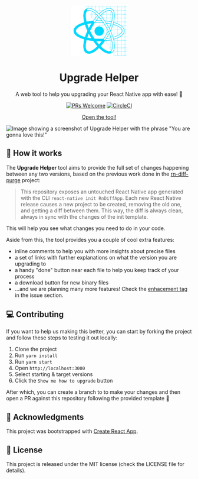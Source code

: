 <p align="center">
  <img src="/src/assets/logo.svg" width="150" />
</p>

<h1 align="center">Upgrade Helper</h1>

<p align="center">
  A web tool to help you upgrading your React Native app with ease! 🚀
</p>

<p align="center">
  <a href="https://circleci.com/gh/react-native-community/upgrade-helper"><img src="https://circleci.com/gh/react-native-community/upgrade-helper.svg?style=shield" alt="PRs Welcome" title="PRs Welcome"></a>
  <a href="http://makeapullrequest.com"><img src="https://img.shields.io/badge/PRs-welcome-brightgreen.svg?style=shield" alt="CircleCI" title="CircleCI"></a>
</p>

<p align="center">
  <a href="https://react-native-community.github.io/upgrade-helper">
    Open the tool!
  </a>
</p>

![Image showing a screenshot of Upgrade Helper with the phrase "You are gonna love this!"](https://user-images.githubusercontent.com/6207220/61379297-8cfe6d80-a8a7-11e9-8bf2-d83bfe93c9f2.png)

## 🎩 How it works

The **Upgrade Helper** tool aims to provide the full set of changes happening between any two versions, based on the previous work done in the [rn-diff-purge](https://github.com/react-native-community/rn-diff-purge) project:

> This repository exposes an untouched React Native app generated with the CLI `react-native init RnDiffApp`. Each new React Native release causes a new project to be created, removing the old one, and getting a diff between them. This way, the diff is always clean, always in sync with the changes of the init template.

This will help you see what changes you need to do in your code.

Aside from this, the tool provides you a couple of cool extra features:

- inline comments to help you with more insights about precise files
- a set of links with further explanations on what the version you are upgrading to
- a handy "done" button near each file to help you keep track of your process
- a download button for new binary files
- ...and we are planning many more features! Check the [enhacement tag](https://github.com/react-native-community/upgrade-helper/issues?q=is%3Aissue+is%3Aopen+sort%3Aupdated-desc+label%3Aenhancement) in the issue section.

## 💻 Contributing

If you want to help us making this better, you can start by forking the project and follow these steps to testing it out locally:

1. Clone the project
1. Run `yarn install`
1. Run `yarn start`
1. Open `http://localhost:3000`
1. Select starting & target versions
1. Click the `Show me how to upgrade` button

After which, you can create a branch to to make your changes and then open a PR against this repository following the provided template 🤗

## 📣 Acknowledgments

This project was bootstrapped with [Create React App](https://github.com/facebook/create-react-app).

## 📝 License

This project is released under the MIT license (check the LICENSE file for details).
